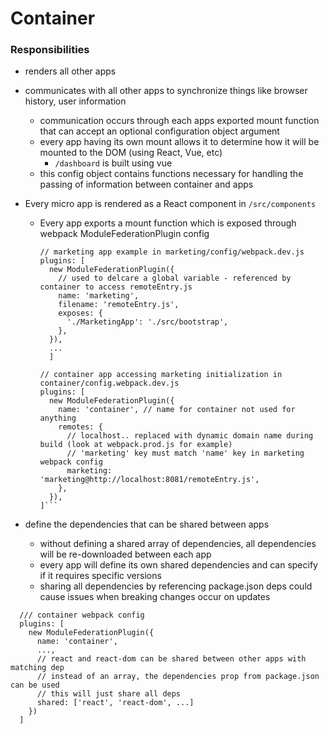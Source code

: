 # Container

### Responsibilities
- renders all other apps
- communicates with all other apps to synchronize things like browser history, user information
  - communication occurs through each apps exported mount function that can accept an optional configuration object argument
  - every app having its own mount allows it to determine how it will be mounted to the DOM (using React, Vue, etc)
    - `/dashboard` is built using vue
  - this config object contains functions necessary for handling the passing of information between container and apps

- Every micro app is rendered as a React component in `/src/components`
  - Every app exports a mount function which is exposed through webpack ModuleFederationPlugin config

    ```
    // marketing app example in marketing/config/webpack.dev.js
    plugins: [
      new ModuleFederationPlugin({
        // used to delcare a global variable - referenced by container to access remoteEntry.js
        name: 'marketing', 
        filename: 'remoteEntry.js',
        exposes: {
          './MarketingApp': './src/bootstrap',
        },
      }),
      ...
      ]
      
    // container app accessing marketing initialization in container/config.webpack.dev.js
    plugins: [
      new ModuleFederationPlugin({
        name: 'container', // name for container not used for anything
        remotes: {
          // localhost.. replaced with dynamic domain name during build (look at webpack.prod.js for example)
          // 'marketing' key must match 'name' key in marketing webpack config
          marketing: 'marketing@http://localhost:8081/remoteEntry.js',
        },
      }),
    ]```
    
- define the dependencies that can be shared between apps
  - without defining a shared array of dependencies, all dependencies will be re-downloaded between each app
  - every app will define its own shared dependencies and can specify if it requires specific versions
  - sharing all dependencies by referencing package.json deps could cause issues when breaking changes occur on updates

```
  /// container webpack config
  plugins: [
    new ModuleFederationPlugin({
      name: 'container',
      ...,
      // react and react-dom can be shared between other apps with matching dep
      // instead of an array, the dependencies prop from package.json can be used
      // this will just share all deps
      shared: ['react', 'react-dom', ...]
    })
  ]
```
